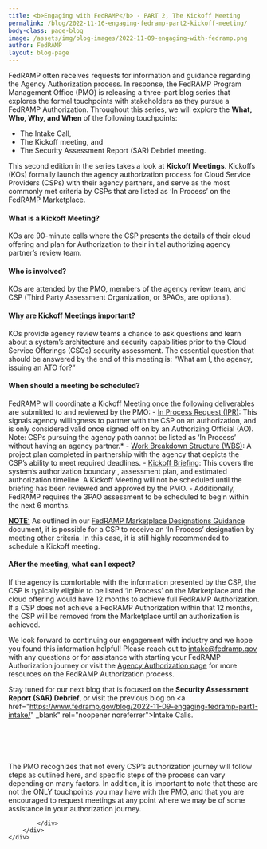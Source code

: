 ```yaml
---
title: <b>Engaging with FedRAMP</b> - PART 2, The Kickoff Meeting
permalink: /blog/2022-11-16-engaging-fedramp-part2-kickoff-meeting/
body-class: page-blog
image: /assets/img/blog-images/2022-11-09-engaging-with-fedramp.png
author: FedRAMP
layout: blog-page
---
```

FedRAMP often receives requests for information and guidance regarding the Agency Authorization process. In response, the FedRAMP Program Management Office (PMO) is releasing a three-part blog series that explores the formal touchpoints with stakeholders as they pursue a FedRAMP Authorization. Throughout this series, we will explore the <b>What, Who, Why, and When</b> of the following touchpoints:
- The Intake Call, 
- The Kickoff meeting, and 
- The Security Assessment Report (SAR) Debrief meeting.
  
This second edition in the series takes a look at <b>Kickoff Meetings</b>. Kickoffs (KOs) formally launch the agency authorization process for Cloud Service Providers (CSPs) with their agency partners, and serve as the most commonly met criteria by CSPs that are listed as ‘In Process’ on the FedRAMP Marketplace. 

<h4>What is a Kickoff Meeting?</h4> 
KOs are 90-minute calls where the CSP presents the details of their cloud offering and plan for Authorization to their initial authorizing agency partner’s review team. 
<h4>Who is involved?</h4> 
KOs are attended by the PMO, members of the agency review team, and CSP (Third Party Assessment Organization, or 3PAOs, are optional).
<h4>Why are Kickoff Meetings important?</h4> 
KOs provide agency review teams a chance to ask questions and learn about a system’s architecture and security capabilities prior to the Cloud Service Offerings (CSOs) security assessment. The essential question that should be answered by the end of this meeting is: “What am I, the agency, issuing an ATO for?” 
<h4>When should a meeting be scheduled?</h4>
FedRAMP will coordinate a Kickoff Meeting once the following deliverables are submitted to and reviewed by the PMO:
- <a href="https://fedramp.gov/assets/resources/templates/FedRAMP-Agency-Authorization-In-Process-Request-Template.docx" target="_blank" rel="noopener noreferrer">In Process Request (IPR)</a>: This signals agency willingness to partner with the CSP on an authorization, and is only considered valid once signed off on by an Authorizing Official (AO). Note: CSPs pursuing the agency path cannot be listed as ‘In Process’ without having an agency partner.* 
- <a href="https://www.fedramp.gov/assets/resources/templates/FedRAMP-Agency-Authorization-WBS-Template.xlsx" target="_blank" rel="noopener noreferrer">Work Breakdown Structure (WBS)</a>: A project plan completed in partnership with the agency that depicts the CSP’s ability to meet required deadlines.
- <a href="https://www.fedramp.gov/assets/resources/templates/FedRAMP-Agency-Authorization-Kickoff-Architecture-Briefing-Guidance.pdf" target="_blank" rel="noopener noreferrer">Kickoff Briefing</a>: This covers the system’s authorization boundary , assessment plan, and estimated authorization timeline. A Kickoff Meeting will not be scheduled until the briefing has been reviewed and approved by the PMO. 
- Additionally, FedRAMP requires the 3PAO assessment to be scheduled to begin within the next 6 months. 

<b><u>NOTE:</u></b> As outlined in our <a href="https://www.fedramp.gov/assets/resources/documents/FedRAMP_Marketplace_Designations_for_Cloud_Service_Providers.pdf" target="_blank" rel="noopener noreferrer">FedRAMP Marketplace Designations Guidance</a> document, it is possible for a  CSP to receive an ‘In Process’ designation by meeting other criteria. In this case, it is still highly recommended to schedule a Kickoff meeting.
 
<h4>After the meeting, what can I expect?</h4> 
If the agency is comfortable with the information presented by the CSP, the CSP is typically eligible to be listed ‘In Process’ on the Marketplace and the cloud offering would  have 12 months to achieve full FedRAMP Authorization. If a CSP does not achieve a FedRAMP Authorization within that 12 months, the CSP will be removed from the Marketplace until an authorization is achieved.

We look forward to continuing our engagement with industry and we hope you found this information helpful! Please reach out to <a href="mailto:intake@fedramp.gov">intake@fedramp.gov</a> with any questions or for assistance with starting your FedRAMP Authorization journey or visit the <a href="https://www.fedramp.gov/agency-authorization/" target="_blank" rel="noopener noreferrer">Agency Authorization page</a> for more resources on the FedRAMP Authorization process.   

Stay tuned for our next blog that is focused on the <b>Security Assessment Report (SAR) Debrief</b>, or visit the previous blog on <a href="https://www.fedramp.gov/blog/2022-11-09-engaging-fedramp-part1-intake/" _blank" rel="noopener noreferrer">Intake Calls</a>. 

<section class="fedramp-page-container lightest-gray-bkg" style="margin-top:40px">
	<div class="grid-container " style="padding: 2rem 0" >
		<div class="full-row grid-row">
			<div class="full-col desktop:grid-col-12">
<p>The PMO recognizes that not every CSP’s authorization journey will follow steps as outlined here, and specific steps of the process can vary depending on many factors. In addition, it is important to note that these are not the ONLY touchpoints you may have with the PMO, and that you are encouraged to request meetings at any point where we may be of some assistance in your authorization journey.</p>


			</div>
		</div>
	</div>
</section>

